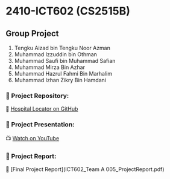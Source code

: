 # 2410-ICT602 (CS2515B)
## Group Project
1. Tengku Aizad bin Tengku Noor Azman
2. Muhammad Izzuddin bin Othman
3. Muhammad Saufi bin Muhammad Safian
4. Muhammad Mirza Bin Azhar
5. Muhammad Hazrul Fahmi Bin Marhalim
6. Muhammad Izhan Zikry Bin Hamdani


### 📂 Project Repository:
🔗 [Hospital Locator on GitHub](https://github.com/goodbyeO0/flutter-group-project)

### 🎥 Project Presentation:
📺 [Watch on YouTube](https://www.youtube.com/watch?v=jwnez8Hdsd1)

### 📄 Project Report:

📄 [Final Project Report](ICT602_Team A 005_ProjectReport.pdf)

